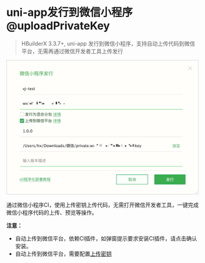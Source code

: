 # uni-app发行到微信小程序@uploadPrivateKey

> HBuilderX 3.3.7+, uni-app 发行到微信小程序，支持自动上传代码到微信平台，无需再通过微信开发者工具上传发行

<img src="/static/snapshots/cli/wechat-upload.png" class="hd-img" />

通过微信小程序CI，使用上传密钥上传代码，无需打开微信开发者工具，一键完成微信小程序代码的上传、预览等操作。

**注意：**

- 自动上传到微信平台，依赖CI插件，如弹窗提示要求安装CI插件，请点击确认安装。
- 自动上传到微信平台，需要配置[上传密钥](/cli/publish-mp-weixin?id=uploadprivatekey)